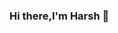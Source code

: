 ### Hi there,I'm Harsh 👋

<!--
**khandelwal-harsh/khandelwal-harsh** is a ✨ _special_ ✨ repository because its `README.md` (this file) appears on your GitHub profile.

Here are some ideas to get you started:

- Data Scientist
- 🔭 I’m currently working on Machine Learning and Deep learning
- 🌱 I’m currently learning Software developement
- 👯 I’m looking to collaborate on ...
- 🤔 I’m looking for help with ...
- 💬 Ask me about ...
- 📫 How to reach me: ...
- 😄 Pronouns: ...
- ⚡ Fun fact: ...
-->
